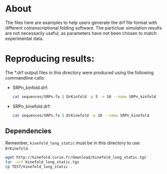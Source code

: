 # About 
The files here are examples to help users generate the drf file format with
different cotranscriptional folding software. The particluar simulation results
are not necessarily useful, as parameters have not been chosen to match
experimental data.

# Reproducing results:

The \*.drf output files in this directory were produced using the following commandline calls:

- SRPn_kinfold.drf: 
    ```sh
    cat sequences/SRPn.fa | DrKinfold -p 5 -n 10 --name SRPn_kinfold
    ```
- SRPn_kinefold.drf: 
    ```sh
    cat sequences/SRPn.fa | DrKinefold -p 10 --name SRPn_kinefold
    ```
    
## Dependencies
Remember, `kinefold_long_static` must be in this directory to use `DrKinefold`.

```sh
wget http://kinefold.curie.fr/download/kinefold_long_static.tgz
tar -xzf kinefold_long_static.tgz
cp TEST/kinefold_long_static .
```
